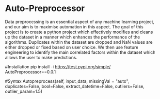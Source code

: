 # Auto-Preprocessor
Data preprocessing is an essential aspect of any machine learning project, and our aim is to maximise automation in this aspect. The goal of this project is to create a python project which effectively modifies and cleans up the dataset in a manner which enhances the performance of the algorithms. Duplicates within the dataset are dropped and NaN values are either dropped or fixed based on user choice. We then use feature engineering to identify the main correlated factors within the dataset which allows the user to make predictions.

#Installation
pip install -i https://test.pypi.org/simple/ AutoPreprocessor==0.0.1

#Syntax
Autopreprocess(self, input_data, missingVal = "auto", duplicates=False, bool=False, extract_datetime=False, outliers=False, outlier_param=1.5)

